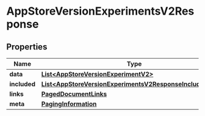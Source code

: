 

# AppStoreVersionExperimentsV2Response


## Properties

| Name | Type | Description | Notes |
|------------ | ------------- | ------------- | -------------|
|**data** | [**List&lt;AppStoreVersionExperimentV2&gt;**](AppStoreVersionExperimentV2.md) |  |  |
|**included** | [**List&lt;AppStoreVersionExperimentsV2ResponseIncludedInner&gt;**](AppStoreVersionExperimentsV2ResponseIncludedInner.md) |  |  [optional] |
|**links** | [**PagedDocumentLinks**](PagedDocumentLinks.md) |  |  |
|**meta** | [**PagingInformation**](PagingInformation.md) |  |  [optional] |




